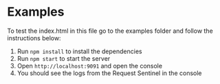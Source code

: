 # Examples

To test the index.html in this file go to the examples folder and follow the instructions below:

1) Run `npm install` to install the dependencies
2) Run `npm start` to start the server
3) Open `http://localhost:9091` and open the console
4) You should see the logs from the Request Sentinel in the console